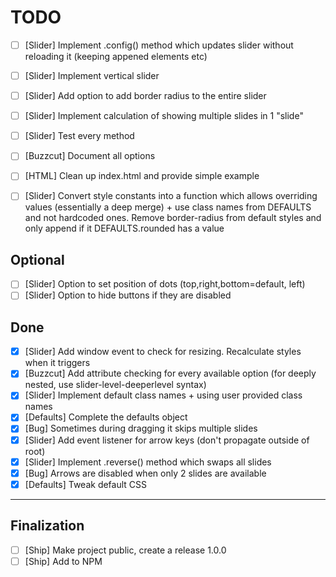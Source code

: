 # TODO

- [ ] [Slider] Implement .config() method which updates slider without reloading it (keeping appened elements etc)
- [ ] [Slider] Implement vertical slider
- [ ] [Slider] Add option to add border radius to the entire slider
- [ ] [Slider] Implement calculation of showing multiple slides in 1 "slide"
- [ ] [Slider] Test every method

- [ ] [Buzzcut] Document all options
- [ ] [HTML] Clean up index.html and provide simple example
- [ ] [Slider] Convert style constants into a function which allows overriding values (essentially a deep merge) + use class names from DEFAULTS and not hardcoded ones. Remove border-radius from default styles and only append if it DEFAULTS.rounded has a value

## Optional

- [ ] [Slider] Option to set position of dots (top,right,bottom=default, left)
- [ ] [Slider] Option to hide buttons if they are disabled

## Done

- [x] [Slider] Add window event to check for resizing. Recalculate styles when it triggers
- [x] [Buzzcut] Add attribute checking for every available option (for deeply nested, use slider-level-deeperlevel syntax)
- [x] [Slider] Implement default class names + using user provided class names
- [x] [Defaults] Complete the defaults object
- [x] [Bug] Sometimes during dragging it skips multiple slides
- [x] [Slider] Add event listener for arrow keys (don't propagate outside of root)
- [x] [Slider] Implement .reverse() method which swaps all slides
- [x] [Bug] Arrows are disabled when only 2 slides are available
- [x] [Defaults] Tweak default CSS

---

## Finalization

- [ ] [Ship] Make project public, create a release 1.0.0
- [ ] [Ship] Add to NPM
